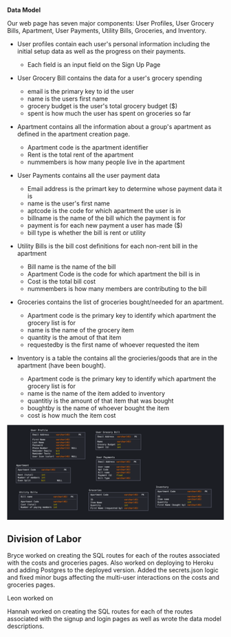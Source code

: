 **Data Model**

Our web page has seven major components: User Profiles, User Grocery Bills, Apartment, User Payments, Utility Bills, Groceries, and Inventory. 

*  User profiles contain each user's personal information including the  initial setup data as well as the progress on their payments. 
    *  Each field is an input field on the Sign Up Page

*  User Grocery Bill contains the data for a user's grocery spending
    *  email is the primary key to id the user
    *  name is the users first name
    *  grocery budget is the user's total grocery budget ($)
    *  spent is how much the user has spent on groceries so far

*  Apartment contains all the information about a group's apartment as defined in the apartment creation page. 
    *  Apartment code is the apartment identifier
    *  Rent is the total rent of the apartment
    *  nummembers is how many people live in the apartment

*  User Payments contains all the user payment data
    *  Email address is the primart key to determine whose payment data it is
    *  name is the user's first name
    *  aptcode is the code for which apartment the user is in
    *  billname is the name of the bill which the payment is for
    *  payment is for each new payment a user has made ($)
    *  bill type is whether the bill is rent or utility

*  Utility Bills is the bill cost definitions for each non-rent bill in the apartment
    *  Bill name is the name of the bill
    *  Apartment Code is the code for which apartment the bill is in
    *  Cost is the total bill cost
    * nummembers is how many members are contributing to the bill

*  Groceries contains the list of groceries bought/needed for an apartment. 
    *  Apartment code is the primary key to identify which apartment the grocery list is for
    *  name is the name of the grocery item
    *  quantity is the amout of that item
    *  requestedby is the first name of whoever requested the item

*  Inventory is a table the contains all the grocieries/goods that are in the apartment (have been bought). 
    *  Apartment code is the primary key to identify which apartment the grocery list is for
    *  name is the name of the item added to inventory
    *  quantitiy is the amount of that item that was bought
    *  boughtby is the name of whoever bought the item
    *  cost is how much the item cost

![Data Model](images/new_data_model.png)

## Division of Labor

Bryce worked on creating the SQL routes for each of the routes associated with the costs and groceries pages. Also worked on deploying to Heroku and adding Postgres to the deployed version. Added the secrets.json logic and fixed minor bugs affecting the multi-user interactions on the costs and groceries pages.

Leon worked on 

Hannah worked on creating the SQL routes for each of the routes associated with the signup and login pages as well as wrote the data model descriptions.